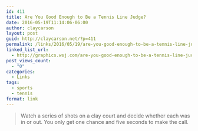 ```yaml
---
id: 411
title: Are You Good Enough to Be a Tennis Line Judge?
date: 2016-05-19T11:14:06-06:00
author: claycarson
layout: post
guid: http://claycarson.net/?p=411
permalink: /links/2016/05/19/are-you-good-enough-to-be-a-tennis-line-judge/
linked_list_url:
  - http://graphics.wsj.com/are-you-good-enough-to-be-a-tennis-line-judge-french-open/
post_views_count:
  - "0"
categories:
  - Links
tags:
  - sports
  - tennis
format: link
---
```

<blockquote>
  Watch a series of shots on a clay court and decide whether each was in or out. You only get one chance and five seconds to make the call.
</blockquote>